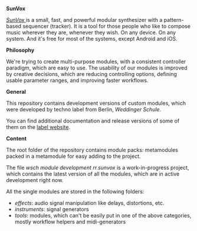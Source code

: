  **SunVox**

[*SunVox* ](https://warmplace.ru/soft/sunvox/)is a small, fast, and powerful modular synthesizer with a pattern-based sequencer (tracker). It is a tool for those people who like to compose music wherever they are, whenever they wish. On any device. On any system. And it's free for most of the systems, except Android and iOS.

**Philosophy**

We're trying to create multi-purpose modules, with a consistent controller paradigm, which are easy to use. The usability of our modules is improved by creative decisions, which are reducing controlling options, defining usable parameter ranges, and improving faster workflows.

**General**

This repository contains development versions of custom modules, which were developed by techno label from Berlin, *Weddinger Schule*.

You can find additional documentation and release versions of some of them on the [label website](https://chat.openai.com/c/insert-label-website-link-here).

**Content**

The root folder of the repository contains module packs: metamodules packed in a metamodule for easy adding to the project.

The file *wsch module development rr.sunvox* is a work-in-progress project, which contains the latest version of all the modules, which are in active development right now.

All the single modules are stored in the following folders:

- *effects*: audio signal manipulation like delays, distortions, etc.
- *instruments*: signal generators
- *tools*: modules, which can't be easily put in one of the above categories, mostly workflow helpers and midi-generators
